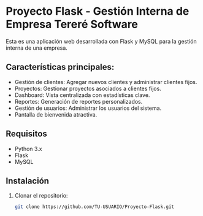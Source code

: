 # Proyecto Flask - Gestión Interna de Empresa Tereré Software

Esta es una aplicación web desarrollada con Flask y MySQL para la gestión interna de una empresa.

## Características principales:

- Gestión de clientes: Agregar nuevos clientes y administrar clientes fijos.
- Proyectos: Gestionar proyectos asociados a clientes fijos.
- Dashboard: Vista centralizada con estadísticas clave.
- Reportes: Generación de reportes personalizados.
- Gestión de usuarios: Administrar los usuarios del sistema.
- Pantalla de bienvenida atractiva.

## Requisitos

- Python 3.x
- Flask
- MySQL

## Instalación

1. Clonar el repositorio:
   ```bash
   git clone https://github.com/TU-USUARIO/Proyecto-Flask.git
